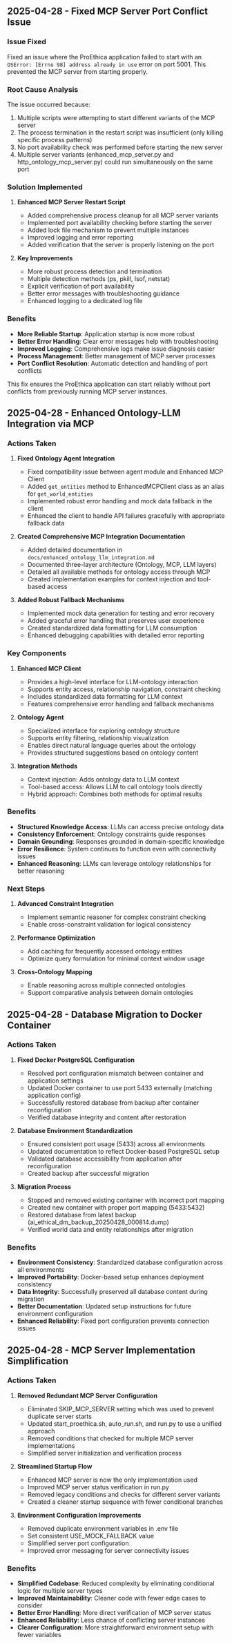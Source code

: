 ## 2025-04-28 - Fixed MCP Server Port Conflict Issue

### Issue Fixed

Fixed an issue where the ProEthica application failed to start with an `OSError: [Errno 98] address already in use` error on port 5001. This prevented the MCP server from starting properly.

### Root Cause Analysis

The issue occurred because:
1. Multiple scripts were attempting to start different variants of the MCP server
2. The process termination in the restart script was insufficient (only killing specific process patterns)
3. No port availability check was performed before starting the new server
4. Multiple server variants (enhanced_mcp_server.py and http_ontology_mcp_server.py) could run simultaneously on the same port

### Solution Implemented

1. **Enhanced MCP Server Restart Script**
   - Added comprehensive process cleanup for all MCP server variants
   - Implemented port availability checking before starting the server
   - Added lock file mechanism to prevent multiple instances
   - Improved logging and error reporting
   - Added verification that the server is properly listening on the port

2. **Key Improvements**
   - More robust process detection and termination
   - Multiple detection methods (ps, pkill, lsof, netstat)
   - Explicit verification of port availability
   - Better error messages with troubleshooting guidance
   - Enhanced logging to a dedicated log file

### Benefits

- **More Reliable Startup**: Application startup is now more robust
- **Better Error Handling**: Clear error messages help with troubleshooting
- **Improved Logging**: Comprehensive logs make issue diagnosis easier
- **Process Management**: Better management of MCP server processes
- **Port Conflict Resolution**: Automatic detection and handling of port conflicts

This fix ensures the ProEthica application can start reliably without port conflicts from previously running MCP server instances.

## 2025-04-28 - Enhanced Ontology-LLM Integration via MCP

### Actions Taken

1. **Fixed Ontology Agent Integration**
   - Fixed compatibility issue between agent module and Enhanced MCP Client
   - Added `get_entities` method to EnhancedMCPClient class as an alias for `get_world_entities`
   - Implemented robust error handling and mock data fallback in the client
   - Enhanced the client to handle API failures gracefully with appropriate fallback data

2. **Created Comprehensive MCP Integration Documentation**
   - Added detailed documentation in `docs/enhanced_ontology_llm_integration.md`
   - Documented three-layer architecture (Ontology, MCP, LLM layers)
   - Detailed all available methods for ontology access through MCP
   - Created implementation examples for context injection and tool-based access

3. **Added Robust Fallback Mechanisms**
   - Implemented mock data generation for testing and error recovery
   - Added graceful error handling that preserves user experience
   - Created standardized data formatting for LLM consumption
   - Enhanced debugging capabilities with detailed error reporting

### Key Components

1. **Enhanced MCP Client**
   - Provides a high-level interface for LLM-ontology interaction
   - Supports entity access, relationship navigation, constraint checking
   - Includes standardized data formatting for LLM context
   - Features comprehensive error handling and fallback mechanisms

2. **Ontology Agent**
   - Specialized interface for exploring ontology structure
   - Supports entity filtering, relationship visualization
   - Enables direct natural language queries about the ontology
   - Provides structured suggestions based on ontology content

3. **Integration Methods**
   - Context injection: Adds ontology data to LLM context
   - Tool-based access: Allows LLM to call ontology tools directly
   - Hybrid approach: Combines both methods for optimal results

### Benefits

- **Structured Knowledge Access**: LLMs can access precise ontology data
- **Consistency Enforcement**: Ontology constraints guide responses
- **Domain Grounding**: Responses grounded in domain-specific knowledge
- **Error Resilience**: System continues to function even with connectivity issues
- **Enhanced Reasoning**: LLMs can leverage ontology relationships for better reasoning

### Next Steps

1. **Advanced Constraint Integration**
   - Implement semantic reasoner for complex constraint checking
   - Enable cross-constraint validation for logical consistency

2. **Performance Optimization**
   - Add caching for frequently accessed ontology entities
   - Optimize query formulation for minimal context window usage

3. **Cross-Ontology Mapping**
   - Enable reasoning across multiple connected ontologies
   - Support comparative analysis between domain ontologies

## 2025-04-28 - Database Migration to Docker Container

### Actions Taken

1. **Fixed Docker PostgreSQL Configuration**
   - Resolved port configuration mismatch between container and application settings
   - Updated Docker container to use port 5433 externally (matching application config)
   - Successfully restored database from backup after container reconfiguration
   - Verified database integrity and content after restoration

2. **Database Environment Standardization**
   - Ensured consistent port usage (5433) across all environments
   - Updated documentation to reflect Docker-based PostgreSQL setup
   - Validated database accessibility from application after reconfiguration
   - Created backup after successful migration

3. **Migration Process**
   - Stopped and removed existing container with incorrect port mapping
   - Created new container with proper port mapping (5433:5432)
   - Restored database from latest backup (ai_ethical_dm_backup_20250428_000814.dump)
   - Verified world data and entity relationships after migration

### Benefits

- **Environment Consistency**: Standardized database configuration across all environments
- **Improved Portability**: Docker-based setup enhances deployment consistency
- **Data Integrity**: Successfully preserved all database content during migration
- **Better Documentation**: Updated setup instructions for future environment configuration
- **Enhanced Reliability**: Fixed port configuration prevents connection issues

## 2025-04-28 - MCP Server Implementation Simplification

### Actions Taken

1. **Removed Redundant MCP Server Configuration**
   - Eliminated SKIP_MCP_SERVER setting which was used to prevent duplicate server starts
   - Updated start_proethica.sh, auto_run.sh, and run.py to use a unified approach
   - Removed conditions that checked for multiple MCP server implementations
   - Simplified server initialization and verification process

2. **Streamlined Startup Flow**
   - Enhanced MCP server is now the only implementation used
   - Improved MCP server status verification in run.py
   - Removed legacy conditions and checks for different server variants
   - Created a cleaner startup sequence with fewer conditional branches

3. **Environment Configuration Improvements**
   - Removed duplicate environment variables in .env file
   - Set consistent USE_MOCK_FALLBACK value
   - Simplified server port configuration
   - Improved error messaging for server connectivity issues

### Benefits

- **Simplified Codebase**: Reduced complexity by eliminating conditional logic for multiple server types
- **Improved Maintainability**: Cleaner code with fewer edge cases to consider
- **Better Error Handling**: More direct verification of MCP server status
- **Enhanced Reliability**: Less chance of conflicting server instances
- **Clearer Configuration**: More straightforward environment setup with fewer variables
